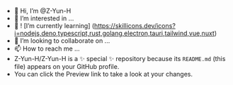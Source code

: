 - 👋 Hi, I’m @Z-Yun-H 
- 👀 I’m interested in ...
- 🌱 ! [I’m currently learning] (https://skillicons.dev/icons?i=nodejs,deno,typescript,rust,golang,electron,tauri,tailwind,vue,nuxt)
- 💞️ I’m looking to collaborate on ...
- 📫 How to reach me ...
- Z-Yun-H/Z-Yun-H is a ✨ special ✨ repository because its `README.md` (this file) appears on your GitHub profile.
- You can click the Preview link to take a look at your changes.
<!---
Z-Yun-H/Z-Yun-H is a ✨ special ✨ repository because its `README.md` (this file) appears on your GitHub profile.
You can click the Preview link to take a look at your changes.
--->

